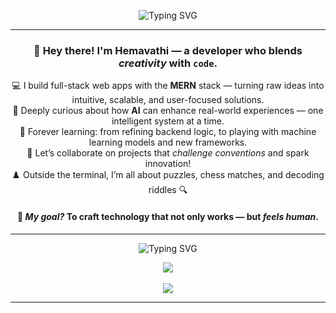 <div align="center">

![Typing SVG](https://readme-typing-svg.demolab.com?font=Fira+Code&size=24&pause=1300&color=3B82F6&center=true&vCenter=true&width=900&lines=Hi%2C+👋+Welcome+to+my+GitHub!;💻+Web+Developer+with+a+creative+flair;🌐+MERN+Full+Stack+Developer+building+cool+things;🧠+Backend+Engineer+who+loves+logic+%26+APIs;🎯+Problem+Solver+%7C+Puzzle+Lover+%7C+Chess+Fan)

</div>

---

<h3 align="center">
  👋 Hey there! I'm <b>Hemavathi</b> — a developer who blends <i>creativity</i> with <code>code</code>.
</h3>

<p align="center">
  💻 I build full-stack web apps with the <b>MERN</b> stack — turning raw ideas into intuitive, scalable, and user-focused solutions.<br>
  🤖 Deeply curious about how <b>AI</b> can enhance real-world experiences — one intelligent system at a time.<br>
  🌱 Forever learning: from refining backend logic, to playing with machine learning models and new frameworks.<br>
  👯 Let’s collaborate on projects that <i>challenge conventions</i> and spark innovation!<br>
  ♟️ Outside the terminal, I’m all about puzzles, chess matches, and decoding riddles 🔍
</p>

<h4 align="center">
  🎯 <i>My goal?</i> To craft technology that not only works — but <b><i>feels human</i></b>.
</h4>

---

<div align="center">

![Typing SVG](https://readme-typing-svg.demolab.com?font=Fira+Code&size=22&duration=2000&pause=1000&color=14B8A6&center=true&vCenter=true&width=435&lines=Git+Activeness)

</div>

<div align="center">
  <img src="https://github-readme-stats.vercel.app/api?username=Hemavathi-Code20&theme=ayu-mirage&show_icons=true&hide_border=true&count_private=true" />
  <br><br>
  <img src="https://github-readme-stats.vercel.app/api/top-langs/?username=Hemavathi-Code20&theme=ayu-mirage&show_icons=true&hide_border=true&layout=compact" />
</div>

---

<!---
Hemavathi-Code20/Hemavathi-Code20 is a ✨ special ✨ repository because its `README.md` (this file) appears on your GitHub profile.
You can click the Preview link to take a look at your changes.
--->

